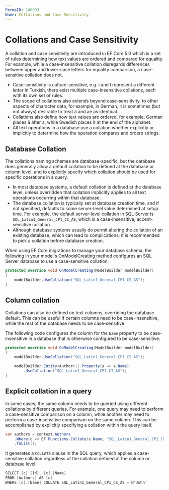 ```yaml
---
PermaID: 100003
Name: Collations and Case Sensitivity
---
```


# Collations and Case Sensitivity

A collation and case sensitivity are introduced in EF Core 5.0 which is a set of rules determining how text values are ordered and compared for equality. For example, while a case-insensitive collation disregards differences between upper and lower-case letters for equality comparison, a case-sensitive collation does not. 

 - Case-sensitivity is culture-sensitive, e.g. i and I represent a different letter in Turkish, there exist multiple case-insensitive collations, each with its own set of rules. 
 - The scope of collations also extends beyond case-sensitivity, to other aspects of character data, for example, in German, it is sometimes (but not always) desirable to treat ä and ae as identical. 
 - Collations also define how text values are ordered, for example, German places ä after a, while Swedish places it at the end of the alphabet. 
 - All text operations in a database use a collation whether explicitly or implicitly to determine how the operation compares and orders strings. 

## Database Collation

The collations naming schemes are database-specific, but the database does generally allow a default collation to be defined at the database or column level, and to explicitly specify which collation should be used for specific operations in a query.

 - In most database systems, a default collation is defined at the database level; unless overridden that collation implicitly applies to all text operations occurring within that database. 
 - The database collation is typically set at database creation time, and if not specified, defaults to some server-level value determined at setup time. For example, the default server-level collation in SQL Server is `SQL_Latin1_General_CP1_CI_AS`, which is a case-insensitive, accent-sensitive collation. 
 - Although database systems usually do permit altering the collation of an existing database, which can lead to complications; it is recommended to pick a collation before database creation.

When using EF Core migrations to manage your database schema, the following in your model's OnModelCreating method configures an SQL Server database to use a case-sensitive collation.

```csharp
protected override void OnModelCreating(ModelBuilder modelBuilder)
{
    modelBuilder.UseCollation("SQL_Latin1_General_CP1_CS_AS");
}
```

## Column collation

Collations can also be defined on text columns, overriding the database default. This can be useful if certain columns need to be case-insensitive, while the rest of the database needs to be case-sensitive.

The following code configures the column for the `Name` property to be case-insensitive in a database that is otherwise configured to be case-sensitive.

```csharp
protected override void OnModelCreating(ModelBuilder modelBuilder)
{
    modelBuilder.UseCollation("SQL_Latin1_General_CP1_CS_AS");

    modelBuilder.Entity<Author>().Property(a => a.Name)
        .UseCollation("SQL_Latin1_General_CP1_CI_AS");
}
```

## Explicit collation in a query

In some cases, the same column needs to be queried using different collations by different queries. For example, one query may need to perform a case-sensitive comparison on a column, while another may need to perform a case-insensitive comparison on the same column. This can be accomplished by explicitly specifying a collation within the query itself.

```csharp
var authors = context.Authors
    .Where(c => EF.Functions.Collate(c.Name, "SQL_Latin1_General_CP1_CS_AS") == "John")
    .ToList();
```
It generates a `COLLATE` clause in the SQL query, which applies a case-sensitive collation regardless of the collation defined at the column or database level:

```csharp
SELECT [c].[Id], [c].[Name]
FROM [Authors] AS [c]
WHERE [c].[Name] COLLATE SQL_Latin1_General_CP1_CS_AS = N'John'
```
